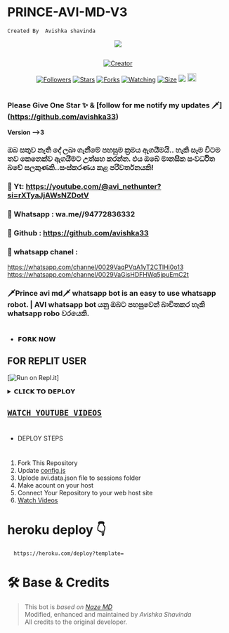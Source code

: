 # PRINCE-AVI-MD-V3

 `Created By  Avishka shavinda`

<p align="center">
<img src = "https://files.catbox.moe/hhvdoi.jpg"/>
</p>
<p align="center">
  <a href="#"><img src="http://readme-typing-svg.herokuapp.com?color=d1fa02&center=true&vCenter=true&multiline=false&lines=PRINCE+AVI+MD+V3" alt="">
</p>
<p align="center">
<a href="#"><img title="Creator" src="https://img.shields.io/badge/Creator-AVI-red.svg?style=for-the-badge&logo=github"></a>
</p>
<p align="center">
<a href="https://github.com/avishka33?tab=followers"><img title="Followers" src="https://img.shields.io/github/followers/AlipBot?color=green&style=flat-square"></a>
<a href="https://github.com/avishka33/PRINCE-AVI-MD-v3/stargazers/"><img title="Stars" src="https://img.shields.io/github/stars/darkmakerofc/Queen-Elisa-MD-V2?color=white&style=flat-square"></a>
<a href="https://github.com/avishka33/PRINCE-AVI-MD-v3/network/members"><img title="Forks" src="https://img.shields.io/github/forks/darkmakerofc/Queen-Elisa-MD-V2?color=yellow&style=flat-square"></a>
<a href="https://github.com/DarkMakerofc/Queen-Elisa-Md-V2/watchers"><img title="Watching" src="https://img.shields.io/github/watchers/darkmakerofc/Queen-Elisa-MD-V2?label=Watchers&color=red&style=flat-square"></a>
<a href="https://github.com/DarkMakerofc/Queen-Elisa-Md-V2/"><img title="Size" src="https://img.shields.io/github/repo-size/AlipBot/Api-Alpis?style=flat-square&color=darkred"></a>
<a href="https://hits.seeyoufarm.com"><img src="https://hits.seeyoufarm.com/api/count/incr/badge.svg?url=https://github.com/DarkMakerofc/Queen-Elisa-Md-V2/%2Fhit-counter&count_bg=%2379C83D&title_bg=%23555555&icon=probot.svg&icon_color=%2304FF00&title=hits&edge_flat=false"/></a>
<a href="https://github.com/DarkMakerofc/Queen-Elisa-Md-V2/graphs/commit-activity"><img height="20" src="https://img.shields.io/badge/Maintained-yes-red.svg"></a>&nbsp;&nbsp;
</p>

# 

### Please Give One Star ✨ & [follow for me notify my updates 🗡️] (https://github.com/avishka33)

<b>Version -->3</b>

### ඔබ සතුව නැති දේ ලබා ගැනීමේ පහසුම ක්‍රමය  ඇගයීමයි.. හැකි සෑම විටම තව කෙනෙක්ව ඇගයීමට උත්සහ කරන්න. එය ඔබේ මානසික සංවර්ධිත බවේ සලකුණකි..සංස්කරණය කළ පරිවර්තනයකි! 
  
   ### 🔸 Yt: https://youtube.com/@avi_nethunter?si=rXTyaJjAWsNZDotV     
   
### 🔸 Whatsapp : wa.me//94772836332 

### 🔸 Github : https://github.com/avishka33

### 🔸 whatsapp chanel :
 https://whatsapp.com/channel/0029VaqPVqA1yT2CTlHi0o13
 https://whatsapp.com/channel/0029VaGisHDFHWq5jpuEmC2t 

  ### 🗡️Prince avi md🗡️ whatsapp bot is an easy to use whatsapp robot.   | AVI whatsapp bot යනු ඔබට පහසුවෙන් බාවිතකර හැකි whatsapp robo වරයෙකි.

# 
* 𝗙𝗢𝗥𝗞 𝗡𝗢𝗪

<p align="left">
<a href="<img align="center" src="https://telegra.ph/file/3514997e86c4bb12d8f67.png" alt="Fork and deploy" height="35" width="155" /></a>

## FOR REPLIT USER
[![Run on Repl.it](https://repl.it/badge/github/zeeone-ofc/Haruka-Md)]




<details>
<summary>𝗖𝗟𝗜𝗖𝗞 𝗧𝗢 𝗗𝗘𝗣𝗟𝗢𝗬</summary>


[`Deploy on Railway`](https://railway.app?referralCode=)

[`Deploy on Koyeb`](https://app.koyeb.com/)

[`Deploy on Mogenius`](https://studio.mogenius.com/)

[`Deploy on heroku`]

[`Deploy on Replit`](https://replit.com)

[`Deploy on Uffizzi`](https://www.uffizzi.com/)
</details>

## [`WATCH YOUTUBE VIDEOS`](https://youtube.com/@Avi_NetHunter)
 
  

   
   
# 
#
+ DEPLOY STEPS
# 
1. Fork This Repository 
2. Update [config.js]()
3. Uplode avi.data.json file to sessions folder
4. Make acount on your host
5. Connect Your Repository to your web host site
6. [Watch Videos](https://youtube.com/@Avi_NetHunter)
# 
# heroku deploy 👇

```
  https://heroku.com/deploy?template=
```
# 🛠 Base & Credits

> This bot is *based on [Naze MD](https://github.com/nazedev/Naze-MD)*  
> Modified, enhanced and maintained by *Avishka Shavinda*  
> All credits to the original developer.
